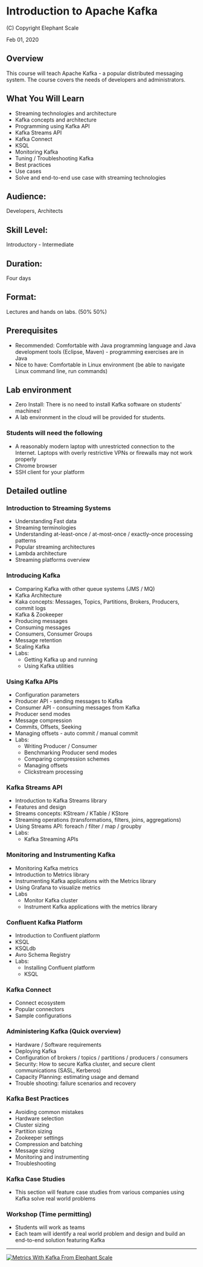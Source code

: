 # Introduction to Apache Kafka

(C) Copyright Elephant Scale

Feb 01, 2020


## Overview
This course will teach Apache Kafka - a popular distributed messaging system. 
The course covers the needs of developers and administrators.  

## What You Will Learn
* Streaming technologies and architecture
* Kafka concepts and architecture
* Programming using Kafka API
* Kafka Streams API
* Kafka Connect
* KSQL
* Monitoring Kafka
* Tuning / Troubleshooting Kafka
* Best practices 
* Use cases 
* Solve and end-to-end use case with streaming technologies

## Audience:
Developers, Architects

## Skill Level:
Introductory - Intermediate

## Duration:
Four days

## Format:
Lectures and hands on labs. (50%   50%)

## Prerequisites
* Recommended: Comfortable with Java programming language and Java development tools (Eclipse, Maven)  -  programming exercises are in Java
* Nice to have: Comfortable in Linux environment (be able to navigate Linux command line, run commands)


## Lab environment
* Zero Install: There is no need to install Kafka software on students' machines! 
* A lab environment in the cloud will be provided for students.

### Students will need the following
* A reasonably modern laptop with unrestricted connection to the Internet.  Laptops with overly restrictive VPNs or firewalls may not work properly
* Chrome browser 
* SSH client for your platform
 
## Detailed outline

### Introduction to Streaming Systems
*  Understanding Fast data
*  Streaming terminologies
*  Understanding at-least-once / at-most-once / exactly-once processing patterns
*  Popular streaming architectures
*  Lambda architecture
*  Streaming platforms overview

###  Introducing Kafka
*  Comparing Kafka with other queue systems (JMS / MQ)
*  Kafka Architecture
*  Kaka concepts: Messages, Topics, Partitions, Brokers, Producers, commit logs
*  Kafka & Zookeeper
*  Producing messages
*  Consuming messages 
* Consumers, Consumer Groups
*  Message retention
*  Scaling Kafka
*  Labs:
   - Getting Kafka up and running
   - Using Kafka utilities
 
### Using Kafka APIs
*  Configuration parameters
*  Producer API - sending messages to Kafka
*  Consumer API - consuming messages from Kafka
*  Producer send modes
*  Message compression
*  Commits, Offsets, Seeking
*  Managing offsets - auto commit / manual commit
*  Labs:
    - Writing Producer / Consumer
    - Benchmarking Producer send modes 
    - Comparing compression schemes
    - Managing offsets
    - Clickstream processing 

### Kafka Streams API
*  Introduction to Kafka Streams library
*  Features and design 
*  Streams concepts: KStream / KTable / KStore
*  Streaming operations (transformations, filters, joins, aggregations)
*  Using Streams API: foreach / filter / map / groupby
*  Labs:
    - Kafka Streaming APIs

### Monitoring and Instrumenting Kafka
*  Monitoring Kafka metrics
*  Introduction to Metrics library
*  Instrumenting Kafka applications with the Metrics library
*  Using Grafana to visualize metrics
*  Labs
    - Monitor Kafka cluster
    - Instrument Kafka applications with the metrics library

### Confluent Kafka Platform
* Introduction to Confluent  platform 
* KSQL
* KSQLdb 
* Avro Schema Registry
* Labs:
   - Installing Confluent platform
   - KSQL 


### Kafka Connect
*  Connect ecosystem 
*  Popular connectors
*  Sample configurations

### Administering Kafka (Quick overview)
*  Hardware / Software requirements
*  Deploying Kafka
*  Configuration of brokers / topics / partitions / producers / consumers
*  Security: How to secure Kafka cluster, and secure client communications (SASL, Kerberos)
*  Capacity Planning: estimating usage and demand
*  Trouble shooting: failure scenarios and recovery

### Kafka Best Practices 
*  Avoiding common mistakes
*  Hardware selection
*  Cluster sizing 
*  Partition sizing 
*  Zookeeper settings 
*  Compression and batching 
*  Message sizing 
*  Monitoring and instrumenting
*  Troubleshooting

### Kafka Case Studies 
*  This section will feature case studies from various companies using Kafka solve real world problems

### Workshop (Time permitting)
*  Students will work as teams 
*  Each team will identify a real world problem and design and build an end-to-end solution featuring Kafka

---
[![Metrics With Kafka From Elephant Scale](https://res.cloudinary.com/marcomontalbano/image/upload/v1579880452/video_to_markdown/images/vimeo--218108535-c05b58ac6eb4c4700831b2b3070cd403.jpg)](https://vimeo.com/218108535 "Metrics With Kafka From Elephant Scale")
 
